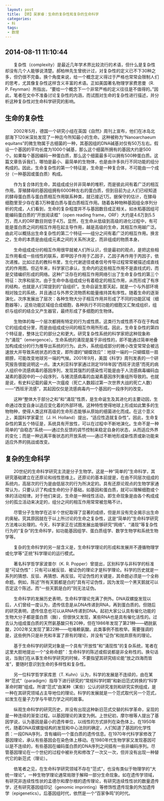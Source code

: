 ```yaml
---
 layout: post
 title: 【转】吴家睿：生命的复杂性和复杂的生命科学
 categories:
 - 科
 tags:
 - 数理
---
```


## 2014-08-11 11:10:44

　　复杂性（complexity）是最近几年学术界比较流行的术语，但什么是复杂性却没有几个人能够说清楚。郝柏林先生曾统计过，对复杂性的定义已不下30种之多，但仍很不完备。换个角度来说，给一个概念定义得过于严格也常常会限制人们的思考，尤其像复杂性这样含义丰富的术语。正如美国著名物理学家费恩曼（R. P. Feynman）所指出，“要给一个概念下一个非常严格的定义往往是不值得的。”因此，笔者在文中不准备讨论复杂性的内涵，而试图对生命的复杂性进行描述，并分析这种复杂性对生命科学研究的影响。

## 生命的复杂性

　　2002年5月，德国一个研究小组在英国《自然》周刊上宣布，他们在冰岛北部海下120米深处发现了一种迄今所知最小的生命。这种被称为“Nanoarchaeum equitans”的微生物属于古细菌的一种，其基因组的DNA碱基对仅有50万左右。假设一个基因的平均长度为1000个碱基，那么这个细菌所拥有的基因大约是500个。如果每个基因编码一种蛋白质，那么这个细菌最多可以拥有500种蛋白质。这篇文章告诉我们，哪怕是最小、最简单的生物体，也是由许多执行不同功能的组分构成的。因此，生命复杂性的第一个特征是，生命是一种复合体，不可能由一个成分（一种基因或蛋白质）构成。

　　作为复合体的生命，其组成成分并非简单的堆积，而是彼此间有着广泛的相互作用。芽殖酵母的基因组拥有6000种左右的蛋白质，但到目前为止人们已经知道的酵母蛋白质与蛋白质相互作用联系种类，就已接近1万。据保守的估计，在酵母细胞里至少存在着3万种蛋白质与蛋白质相互作用。随着各种物种基因组全序列分析的完成，人们看到，生命的复杂程度并不与基因数目成正相关。如水稻基因组可能编码蛋白质的“开放阅读框”（open reading frame，ORF）大约是4.6万到5.5万，而人的ORF数目则低于4万。显然，在生命从低级到高级的进化过程中，有可能是蛋白质之间的相互作用在起主导作用，越是高级的生命，其相互作用越广泛。由此可以概括出生命复杂性的第二个特征——组分之间有着广泛的相互作用。换言之，生命的本质是由组成元素之间的关系所决定，而非组成的物质本身。

　　生命组成成分的相互作用很早就被人们所认识，但是最初的观点，是把这些相互作用看成一些线性的联系，即甲因子作用于乙因子，乙因子再作用于丙因子，依次递推。比如过去的教科书里，生化代谢途径或者信号传导过程常常被描述成直线式的作用图。但近年来，科学家已承认，生命内的这些相互作用不是直线式的，而是交错编织形成的网络。这种广泛存在的相互作用网络引出了生命复杂性的第三个特征：次序和层次。由于生命中各组成成分有着稳定的相互作用，从而形成了有序的结构，也就是人们常提到的“自组织”。生命自诞生那天起，就是一个与外部环境相对独立的系统，并且通过与外界交流物质和能量维持其有序性。随着生命的逐渐演化，次序发展出了层次：各种生物大分子相互作用并形成了不同的功能区域（细胞器等），这些功能区域组合成细胞，各种执行不同功能的细胞又汇聚成组织，组织与组织的结合又产生器官，最终形成了多细胞的生物体。

　　生物体的每一个层次都拥有特定的行为或性质。这类行为或性质不存在于构成它的组成成分里，而是由组成成分间的相互作用所形成。因此，生命复杂性的第四个特征是，整体比它的部分之和更大。研究复杂性系统的科学家把这种现象称为“涌现”（emergence）。生命系统的涌现是属于非线性的，即不能通过简单地叠加构成成分的行为推导出系统的行为。此外，系统组成部分的微小改变常常会被迅速放大并导致系统状态的改变，即所谓的“蝴蝶效应”：地球一端的一只蝴蝶扇一扇翅膀，可能改变地球另一端的气候。2001年9月，美国《科学》周刊发表的一个研究报告很能说明这一点。澳大利亚科学家通过测定1918年因“西班牙流感”而死的病人组织中流感病毒的基因序列，发现其强烈的感染性可能是由于人流感病毒编码血凝素的基因中的一小段序列，与猪流感病毒的血凝素基因序列重组所导致的。也就是说，有史料记载的最大一次瘟疫（死亡人数超过第一次世界大战的死亡人数）——“西班牙流感”，其起因仅仅是流感病毒内一个基因的一段序列的改变。

　　这种“整体大于部分之和”和“涌现”性质，是生命诞生及其进化的主要动因，生命通过改变自身以适应变化着的外部环境。这种特性使得地球上形成如此繁多的生物物种，使得人类这样高级的生命形态能够从原始的细菌进化而成。在这个意义上，美国科学家霍兰（J. H. Holland）提出，“适应性造就复杂性”。因此，生命复杂性的第五个特征是，系统具有开放性，可以在过程中不断地演化。生命不是一种简单的“自稳态”系统——通过负反馈的调节控制来稳定自身的状态，从而适应外界的变化；而是一种远离平衡状态的开放系统——通过不断地形成新性质或新功能来适应外界的挑战或改变。

## 复杂的生命科学

　　20世纪的生命科学研究主流是分子生物学。这是一种“简单的”生命科学，其研究基础建立在还原论和线性思维上。还原论的基本前提是，在由不同层次组成的系统内，高层次的行为是由低层次的行为所决定的。具有还原论观点的生物学家通常认为，只要认识了构成生命的分子基础，如基因和蛋白质，就可以理解细胞或个体的活动规律。对于他们来说，生命是一种线性活动，即生命现象是由各个构成成分的孤立活动来决定的，组分之间的相互作用常常被忽略不计。

　　尽管分子生物学在近半个世纪取得了显著的成绩，但是并没有完全揭示出生命的奥秘。究其原因就在于以上所讨论的生命之复杂性，这是“简单的”生命科学研究方法难以处理的。今天，科学家正在试图发展出能够研究“网络”、“涌现”等复杂性行为的“复杂”的生命科学，如功能基因组学、蛋白质组学、数学生物学和系统生物学等。

　　复杂的生命科学的另一层含义是，生命科学理论的形成和发展并不遵循物理学或化学等“正统”科学理论的运行模式。

　　著名科学哲学家波普尔（K. R. Popper）曾提出，区别科学与非科学的标准是“可证伪性”：只有可以被反驳、被证伪的理论才是科学理论。科学的历史就是一系列的猜想、反驳、再猜想、再反驳。可证伪性的关键是，其命题必须是一个全称命题。例如，陈述“所有天鹅都是白的”具有可证伪性，因为发现一个黑天鹅就可以否定这个陈述。而“一些天鹅是白的”则无法证伪。

　　生命科学的发展历史表明，生命科学理论充满了例外。DNA双螺旋发现以后，人们曾经一度认为，遗传信息是从DNA传递到RNA，再到蛋白质的。但随后的研究表明，遗传信息也可以从RNA传递到DNA。起初大家公认具有催化功能的生物大分子都是蛋白质（酶），但很快又发现，某些RNA也是具有催化活性的。过去认为组成蛋白质的天然氨基酸只有20种，但在1986年发现了第21种——硒胱氨酸，2002年又发现了第22种——吡咯赖氨酸。此类事例不胜枚举。需要强调的是，这些例外只是补充和丰富了原有的理论，并没有“证伪”和抛弃原有的理论。

　　基于生命科学的研究对象是一个具有“开放性”和“涌现性”的复杂系统，笔者在这里大胆地提出一个“全称命题”：生命科学的陈述或假说都是非全称性的。换句话说，当我们在从事生命科学研究的时候，不要指望其研究结论能“放之四海而皆准”，要随时意识到生命的多样性和复杂性。

　　另一位科学哲学家库恩（T. Kuhn）认为，科学的发展是不连续的，由在某种“范式”（paradigm）指导下进行研究的“常规科学时期”和新旧范式转换的“科学革命时期”组成。所谓“范式”由某种（某些）公认的研究准则和研究实例组成，是一种在其研究领域占主导地位的理论。科学的发展就是一个范式取代另一个范式，如发生在量子力学与牛顿力学之间的故事。

　　纵观生命科学的研究历史，并没有出现这种新旧范式交替的科学革命，呈现的是一种连续的渐变过程。以基因理论的演变为例。上世纪初，摩尔根等人提出了基因学说，认为基因是最小的遗传单位，以线性的方式排列在染色体上。在1950年代，随着DNA双螺旋结构的发现和中心法则的确定，人们知道了基因的化学性质：一段DNA序列，含有编码一个蛋白质的遗传信息。在1970年代科学家修改了基因理论，承认有些基因会在染色体上移动。在1980年代生物学家又发现基因可以是不连续的，有些基因在编码蛋白质的DNA序列之间插有一些非编码序列。尽管基因理论在一个世纪的过程中被补充和修改了一次又一次，但并没有出现一种替代它的新范式（理论）。

　　依笔者之见，在生命科学研究领域不存在“范式”，也没有类似于物理学的“大统一理论”。一种生物学理论通常局限于解释一部分生命现象。如在遗传学领域，有研究非连续性性状的孟德尔和摩尔根的遗传理论，有研究连续性性状的数量遗传学，还有研究基因组印记（genomic imprinting）等修饰性遗传现象的外加遗传学（epigenetics）。后基因组时代，依然是一个“百家争鸣”的时代。

